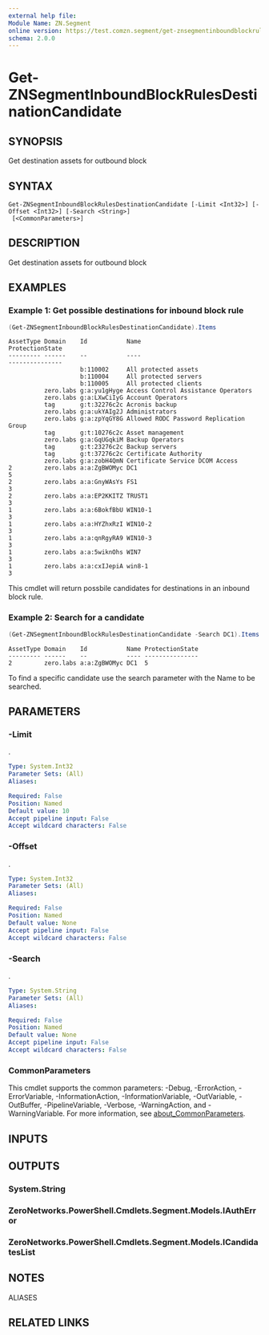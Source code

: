 ```yaml
---
external help file:
Module Name: ZN.Segment
online version: https://test.comzn.segment/get-znsegmentinboundblockrulesdestinationcandidate
schema: 2.0.0
---
```


# Get-ZNSegmentInboundBlockRulesDestinationCandidate

## SYNOPSIS
Get destination assets for outbound block

## SYNTAX

```
Get-ZNSegmentInboundBlockRulesDestinationCandidate [-Limit <Int32>] [-Offset <Int32>] [-Search <String>]
 [<CommonParameters>]
```

## DESCRIPTION
Get destination assets for outbound block

## EXAMPLES

### Example 1: Get possible destinations for inbound block rule
```powershell
(Get-ZNSegmentInboundBlockRulesDestinationCandidate).Items
```

```output
AssetType Domain    Id           Name                                    ProtectionState
--------- ------    --           ----                                    ---------------
                    b:110002     All protected assets                    
                    b:110004     All protected servers                   
                    b:110005     All protected clients                   
          zero.labs g:a:yu1gHyge Access Control Assistance Operators     
          zero.labs g:a:LXwCiIyG Account Operators                       
          tag       g:t:32276c2c Acronis backup                          
          zero.labs g:a:ukYAIg2J Administrators                          
          zero.labs g:a:zpYqGY8G Allowed RODC Password Replication Group 
          tag       g:t:10276c2c Asset management                        
          zero.labs g:a:GqUGqkiM Backup Operators                        
          tag       g:t:23276c2c Backup servers                          
          tag       g:t:37276c2c Certificate Authority                   
          zero.labs g:a:zobH4QmN Certificate Service DCOM Access         
2         zero.labs a:a:ZgBWOMyc DC1                                     5
2         zero.labs a:a:GnyWAsYs FS1                                     3
2         zero.labs a:a:EP2KKITZ TRUST1                                  3
1         zero.labs a:a:6BokfBbU WIN10-1                                 3
1         zero.labs a:a:HYZhxRzI WIN10-2                                 3
1         zero.labs a:a:qnRgyRA9 WIN10-3                                 3
1         zero.labs a:a:5wiknOhs WIN7                                    3
1         zero.labs a:a:cxIJepiA win8-1                                  3
```

This cmdlet will return possbile candidates for destinations in an inbound block rule.

### Example 2: Search for a candidate
```powershell
(Get-ZNSegmentInboundBlockRulesDestinationCandidate -Search DC1).Items
```

```output
AssetType Domain    Id           Name ProtectionState
--------- ------    --           ---- ---------------
2         zero.labs a:a:ZgBWOMyc DC1  5
```

To find a specific candidate use the search parameter with the Name to be searched.

## PARAMETERS

### -Limit
.

```yaml
Type: System.Int32
Parameter Sets: (All)
Aliases:

Required: False
Position: Named
Default value: 10
Accept pipeline input: False
Accept wildcard characters: False
```

### -Offset
.

```yaml
Type: System.Int32
Parameter Sets: (All)
Aliases:

Required: False
Position: Named
Default value: None
Accept pipeline input: False
Accept wildcard characters: False
```

### -Search
.

```yaml
Type: System.String
Parameter Sets: (All)
Aliases:

Required: False
Position: Named
Default value: None
Accept pipeline input: False
Accept wildcard characters: False
```

### CommonParameters
This cmdlet supports the common parameters: -Debug, -ErrorAction, -ErrorVariable, -InformationAction, -InformationVariable, -OutVariable, -OutBuffer, -PipelineVariable, -Verbose, -WarningAction, and -WarningVariable. For more information, see [about_CommonParameters](http://go.microsoft.com/fwlink/?LinkID=113216).

## INPUTS

## OUTPUTS

### System.String

### ZeroNetworks.PowerShell.Cmdlets.Segment.Models.IAuthError

### ZeroNetworks.PowerShell.Cmdlets.Segment.Models.ICandidatesList

## NOTES

ALIASES

## RELATED LINKS

